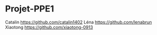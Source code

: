 # Projet-PPE1

Catalin https://github.com/catalin1402
Léna https://github.com/lenabrun
Xiaotong https://github.com/xiaotong-0913
